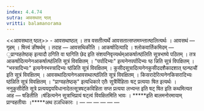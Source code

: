 ```yaml
---
index: 4.4.74
sutra: आवसथात् ष्ठल्
vritti: balamanorama
---
```


<<आवसथात् ष्ठल्>> - आवसथाष्ठल् । तत्र वसतीत्यर्थे आवसतात्सप्तमय्न्तात्ष्ठलित्यर्थः । आवसथं — गृहम् । षित्त्वं ङीषर्थम् । तदाह — आवसथिकीति । आकर्षादित्यादि । श्लोकवार्तिकमिदम् — ॒प्राग्वहतेष्ठक् इत्यादौ ठगिति वा ष्ठगिति छेद इति संशयनिवृत्त्यर्थम्आकर्षात्ष्ठ॑लिति सूत्रभाष्ये पठितम् । तत्र आकर्षादित्यनेनआकर्षात्ष्ठ॑लिति सूत्रं विवक्षितम् । "पर्पादिभ्यः" इत्यनेनपर्पादिभ्यः ष्ठ न्निति सूत्रं विपक्षितम् । "भस्त्रादिभ्यः" इत्यनेनभस्त्रादिभ्यः ष्ठ॑न्निति सूत्रं विवक्षितम् । कुसीदसूत्रादित्यनेनकुसीददशैकादशात् ष्ठन्ष्ठचौ॑ इति सूत्रं विवक्षितम् । आवसथादित्यनेनआवसथात्ष्ठ॑लिति सूत्रं विवक्षितम् । किसरादेरित्यनेनकिसरादिभ्यः ष्ठ॑न्निति सूत्रं विवक्षितम् । "प्राग्वहतेष्ठक्" इत्यधिकारे एतैः सूत्रैर्विहिताः षट् प्रत्ययाः षित इत्यर्थः । ननुकुसीदे॑ति सूत्रे प्रत्ययद्वयविधानादेतत्सूत्रषट्कविहिता सप्त प्रत्यया लभ्यन्त इति षट् षित इति कथमित्यत आह — षडितीति ।ष॑डित्यनेन सूत्राभिप्रायं षट्त्वं विवक्षितमिति भावः । *****इति बालमनोरमायाम् प्राग्वहतीयाः ।*****अथ ठञधिकारः ।  —  —  —  —  —  — 